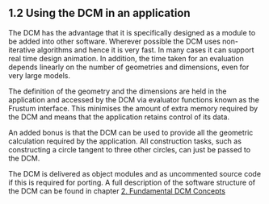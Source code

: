 ## 1.2 Using the DCM in an application

The DCM has the advantage that it is specifically designed as a module to be added into other software. 
Wherever possible the DCM uses non-iterative algorithms and hence it is very fast. 
In many cases it can support real time design animation. 
In addition, the time taken for an evaluation depends linearly on the number of geometries and dimensions, even for very large models.

The definition of the geometry and the dimensions are held in the application and accessed by the DCM via evaluator functions known as the Frustum interface. 
This minimises the amount of extra memory required by the DCM and means that the application retains control of its data.

An added bonus is that the DCM can be used to provide all the geometric calculation required by the application. 
All construction tasks, such as constructing a circle tangent to three other circles, can just be passed to the DCM.

The DCM is delivered as object modules and as uncommented source code if this is required for porting. 
A full description of the software structure of the DCM can be found in chapter [2\. Fundamental DCM Concepts](2._Fundamental_DCM_Concepts.md)


